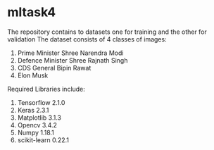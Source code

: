 # mltask4

The repository contains to datasets one for training and the other for validation
The dataset consists of 4 classes of images:
1. Prime Minister Shree Narendra Modi
2. Defence Minister Shree Rajnath Singh
3. CDS General Bipin Rawat
4. Elon Musk

Required Libraries include:
1. Tensorflow 2.1.0
2. Keras 2.3.1
3. Matplotlib 3.1.3
4. Opencv 3.4.2
5. Numpy 1.18.1
6. scikit-learn 0.22.1 

